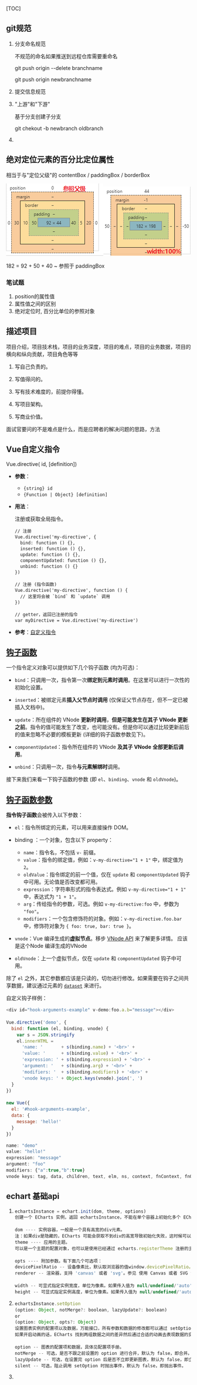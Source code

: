 [TOC]

## git规范

 1.  分支命名规范

     不规范的命名如果推送到远程仓库需要重命名

     git push origin --delete branchname

     git push origin newbranchname

 2.  提交信息规范

     [TYPE]: Message

 3.  "上游"和"下游"

     基于分支创建子分支

     git chekout  -b newbranch oldbranch

 4.  





## 绝对定位元素的百分比定位属性

相当于与"定位父级"的 contentBox / paddingBox / borderBox

![image-20200628152346972](./imgs/image-20200628152346972.png)![image-20200628152425647](./imgs/image-20200628152425647.png)

182 = 92 + 50 + 40 ~ 参照于 paddingBox

### 笔试题

1. position的属性值
2. 属性值之间的区别
3. 绝对定位时, 百分比单位的参照对象



## 描述项目

​	项目介绍，项目技术栈，项目的业务深度，项目的难点，项目的业务数据，项目的横向和纵向贡献，项目角色等等

1. 写自己负责的。 

2. 写值得问的。
3. 写有技术难度的，前提你得懂。
4. 写项目架构。
5.  写商业价值。

面试官要问的不是难点是什么，而是应聘者的解决问题的思路，方法



## Vue自定义指令

Vue.directive( id, [definition])

- **参数**：

  - `{string} id`
  - `{Function | Object} [definition]`

- **用法**：

  注册或获取全局指令。

  ```
  // 注册
  Vue.directive('my-directive', {
    bind: function () {},
    inserted: function () {},
    update: function () {},
    componentUpdated: function () {},
    unbind: function () {}
  })
  
  // 注册 (指令函数)
  Vue.directive('my-directive', function () {
    // 这里将会被 `bind` 和 `update` 调用
  })
  
  // getter，返回已注册的指令
  var myDirective = Vue.directive('my-directive')
  ```

- **参考**：[自定义指令](https://cn.vuejs.org/v2/guide/custom-directive.html)



## [钩子函数](https://cn.vuejs.org/v2/guide/custom-directive.html#钩子函数)

一个指令定义对象可以提供如下几个钩子函数 (均为可选)：

- `bind`：只调用一次，指令第一次**绑定到元素时调用**。在这里可以进行一次性的初始化设置。
- `inserted`：被绑定元素**插入父节点时调用** (仅保证父节点存在，但不一定已被插入文档中)。
- `update`：所在组件的 VNode **更新时调用**，**但是可能发生在其子 VNode 更新之前**。指令的值可能发生了改变，也可能没有。但是你可以通过比较更新前后的值来忽略不必要的模板更新 (详细的钩子函数参数见下)。

- `componentUpdated`：指令所在组件的 VNode **及其子 VNode** **全部更新后调用**。
- `unbind`：只调用一次，指令**与元素解绑时**调用。

接下来我们来看一下钩子函数的参数 (即 `el`、`binding`、`vnode` 和 `oldVnode`)。

## [钩子函数参数](https://cn.vuejs.org/v2/guide/custom-directive.html#钩子函数参数)

**指令钩子函数**会被传入以下参数：

- `el`：指令所绑定的元素，可以用来直接操作 DOM。

- binding ：一个对象，包含以下 property：

  - `name`：指令名，不包括 `v-` 前缀。
  - `value`：指令的绑定值，例如：`v-my-directive="1 + 1"` 中，绑定值为 `2`。
  - `oldValue`：指令绑定的前一个值，仅在 `update` 和 `componentUpdated` 钩子中可用。无论值是否改变都可用。
  - `expression`：字符串形式的指令表达式。例如 `v-my-directive="1 + 1"` 中，表达式为 `"1 + 1"`。
  - `arg`：传给指令的参数，可选。例如 `v-my-directive:foo` 中，参数为 `"foo"`。
  - `modifiers`：一个包含修饰符的对象。例如：`v-my-directive.foo.bar` 中，修饰符对象为 `{ foo: true, bar: true }`。

- `vnode`：Vue 编译生成的**虚拟节点**。移步 [VNode API](https://cn.vuejs.org/v2/api/#VNode-接口) 来了解更多详情。 应该是这个Node 编译生成的VNode

- `oldVnode`：上一个虚拟节点，仅在 `update` 和 `componentUpdated` 钩子中可用。

除了 `el` 之外，其它参数都应该是只读的，切勿进行修改。如果需要在钩子之间共享数据，建议通过元素的 [`dataset`](https://developer.mozilla.org/zh-CN/docs/Web/API/HTMLElement/dataset) 来进行。



自定义钩子样例：

```js
<div id="hook-arguments-example" v-demo:foo.a.b="message"></div>

Vue.directive('demo', {
  bind: function (el, binding, vnode) {
    var s = JSON.stringify
    el.innerHTML =
      'name: '       + s(binding.name) + '<br>' +
      'value: '      + s(binding.value) + '<br>' +
      'expression: ' + s(binding.expression) + '<br>' +
      'argument: '   + s(binding.arg) + '<br>' +
      'modifiers: '  + s(binding.modifiers) + '<br>' +
      'vnode keys: ' + Object.keys(vnode).join(', ')
  }
})

new Vue({
  el: '#hook-arguments-example',
  data: {
    message: 'hello!'
  }
})
```



```js
name: "demo"
value: "hello!"
expression: "message"
argument: "foo"
modifiers: {"a":true,"b":true}
vnode keys: tag, data, children, text, elm, ns, context, fnContext, fnOptions, fnScopeId, key, componentOptions, componentInstance, parent, raw, isStatic, isRootInsert, isComment, isCloned, isOnce, asyncFactory, asyncMeta, isAsyncPlaceholder
```









## echart 基础api

 1.  ```javascript
     echartsInstance = echart.init(dom, theme, options)
     创建一个 ECharts 实例，返回 echartsInstance，不能在单个容器上初始化多个 ECharts 实例。
     
     dom ---- 实例容器，一般是一个具有高宽的div元素。
     注：如果div是隐藏的，ECharts 可能会获取不到div的高宽导致初始化失败，这时候可以明确指定div的style.width和style.height，或者在div显示后手动调用 echartsInstance.resize 调整尺寸。
     theme ---- 应用的主题。
     可以是一个主题的配置对象，也可以是使用已经通过 echarts.registerTheme 注册的主题名称。
     
     opts ---- 附加参数。有下面几个可选项：
     devicePixelRatio -- 设备像素比，默认取浏览器的值window.devicePixelRatio。
     renderer -- 渲染器，支持 'canvas' 或者 'svg'。参见 使用 Canvas 或者 SVG 渲染。
     
     width -- 可显式指定实例宽度，单位为像素。如果传入值为 null/undefined/'auto'，则表示自动取 dom（实例容器）的宽度。
     height -- 可显式指定实例高度，单位为像素。如果传入值为 null/undefined/'auto'，则表示自动取 dom（实例容器）的高度。```
     ```


 2.  ```javascript
     echartsInstance.setOption
     (option: Object, notMerge?: boolean, lazyUpdate?: boolean)
     or
     (option: Object, opts?: Object)
     设置图表实例的配置项以及数据，万能接口，所有参数和数据的修改都可以通过 setOption 完成，ECharts 会合并新的参数和数据，然后刷新图表。
     如果开启动画的话，ECharts 找到两组数据之间的差异然后通过合适的动画去表现数据的变化
     
     option -- 图表的配置项和数据，具体见配置项手册。
     notMerge -- 可选，是否不跟之前设置的 option 进行合并，默认为 false，即合并。
     lazyUpdate -- 可选，在设置完 option 后是否不立即更新图表，默认为 false，即立即更新。
     silent -- 可选，阻止调用 setOption 时抛出事件，默认为 false，即抛出事件。
     ```

 3.  

